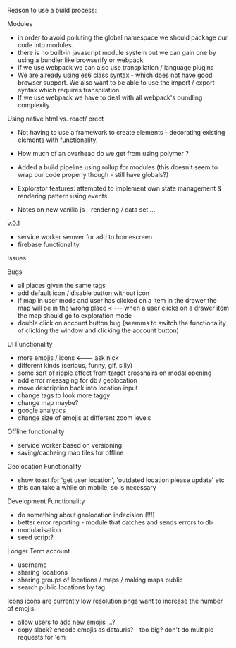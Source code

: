 Reason to use a build process:

Modules
- in order to avoid polluting the global namespace we should package our code into modules.
- there is no built-in javascript module system but we can gain one by using a bundler like browserify or webpack
- if we use webpack we can also use transpilation / language plugins
- We are already using es6 class syntax - which does not have good browser support. We also want to be able to use the import / export syntax which requires transpilation. 
- If we use webpack we have to deal with all webpack's bundling complexity. 

Using native html vs. react/ prect
- Not having to use a framework to create elements - decorating existing elements with functionality.
- How much of an overhead do we get from using polymer ?



- Added a build pipeline using rollup for modules (this doesn't seem to wrap our code properly though - still have globals?)

- Explorator features: attempted to implement own state management & rendering pattern using events



- Notes on new vanilla js - rendering / data set
...

v.0.1
- service worker semver for add to homescreen
- firebase functionality 

Issues

Bugs
- all places given the same tags
- add default icon / disable button without icon
- if map in user mode and user has clicked on a item in the drawer the map will be in the wrong place < --- when a user clicks on a drawer item the map should go to exploration mode
- double click on account button bug (seemms to switch the functionality of clicking the window and clicking the account button)

UI Functionality
- more emojis / icons <--- ask nick
- different kinds (serious, funny, gif, silly)
- some sort of ripple effect from target crosshairs on modal opening
- add error messaging for db / geolocation
- move description back into location input
- change tags to look more taggy
- change map maybe?
- google analytics
- change size of emojis at different zoom levels

Offline functionality
- service worker based on versioning
- saving/cacheing map tiles for offline

Geolocation Functionality
- show toast for 'get user location', 'outdated location please update' etc
- this can take a while on mobile, so is necessary

Development Functionality
- do something about geolocation indecision (!!!)
- better error reporting - module that catches and sends errors to db
- modularisation
- seed script?

Longer Term
account 
- username
- sharing locations 
- sharing groups of locations / maps / making maps public
- search public locations by tag


Icons
icons are currently low resolution pngs
want to increase the number of emojis:
  - allow users to add new emojis ...?
  - copy slack?
encode emojis as datauris? - too big? don't do multiple requests for 'em
